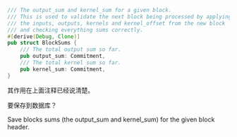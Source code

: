 ```rust
/// The output_sum and kernel_sum for a given block.
/// This is used to validate the next block being processed by applying
/// the inputs, outputs, kernels and kernel_offset from the new block
/// and checking everything sums correctly.
#[derive(Debug, Clone)]
pub struct BlockSums {
	/// The total output sum so far.
	pub output_sum: Commitment,
	/// The total kernel sum so far.
	pub kernel_sum: Commitment,
}
```

其作用在上面注释已经说清楚。

要保存到数据库？

Save blocks sums \(the output\_sum and kernel\_sum\) for the given block header.

